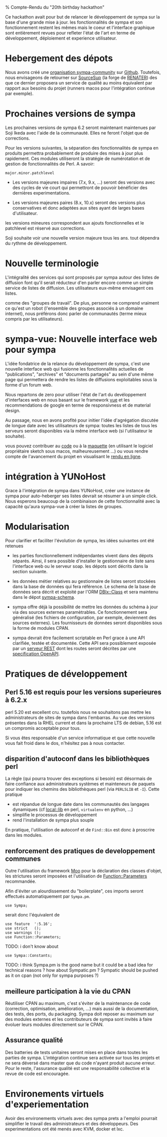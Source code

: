 % Compte-Rendu du "20th birthday hackathon"

Ce hackathon avait pour but de relancer le développement de sympa sur la base
d'une grande mise à jour. les fonctionnalités de sympa et son fonctionnement
restent les mêmes mais le coeur et l'interface graphique sont entièrement
revues pour refleter l'état de l'art en terme de développement, déploiement et
experience utilisateur.

# Hebergement des dépots

Nous avons créé
une [organisation sympa-community](https://github.com/sympa-community/)
sur [Github](https://github.com/). Toutefois, nous envisageons de retourner
sur [SourceSup](http://sourcesup.renater.fr/) (la forge de [RENATER](http://renater.fr/))
des que ce dernier proposera un service de qualité au moins équivalent par
rapport aux besoins du projet (runners macos pour l'intégration continue par
exemple).

# Prochaines versions de sympa

Les prochaines versions de sympa 6.2 seront maintenant maintenues par Soji
Ikeda avec l'aide de la communauté. Elles ne feront l'objet que de corrections.

Pour les versions suivantes, la séparation des fonctionnalités de sympa en
produits permettra probablement de produire des mises à jour plus rapidement.
Ces modules utiliseront la stratégie de numérotation et de gestion de
fonctionnalités de Perl. A savoir:

    major.minor.patchlevel

* Les versions majeures impaires (7.x, 9.x, ...) seront des versions avec des
cycles de vie court qui permettront de pouvoir bénéficier des dernières experimentations.

* Les versions majeures paires (8.x, 10.x) seront des versions plus
  conservatives et donc adaptées aux sites ayant de larges bases d'utilisateur.

les versions mineures correspondent aux ajouts fonctionnelles et le patchlevel
est réservé aux corrections.

Soji souhaite voir une nouvelle version majeure tous les ans. tout dépendra du
rythme de développement.

# Nouvelle terminologie

L'intégralité des services qui sont proposés par sympa autour des listes de
diffusion font qu'il serait réducteur d'en parler encore comme un simple
service de listes de diffusion. Les utilisateurs eux-même envisagent ces listes.

comme des "groupes de travail". De plus, personne ne comprend vraiment ce qu'est un robot
(l'ensemble des groupes associés à un domaine internet), nous préférons donc
parler de communautés (terme mieux compris par les utilisateurs).

# sympa-vue: Nouvelle interface web pour sympa

L'idée fondatrice de la relance du développement de sympa, c'est une nouvelle interface web
qui fusionne les fonctionnalités actuelles de "publications", "archives" et
"documents partagés" au sein d'une même page qui permettera de rendre les
listes de diffusions exploitables sous la forme d'un forum web.

Nous repartons de zero pour utiliser l'état de l'art du devéloppement d'interfaces web
en nous basant sur le framework [vue](https://vuejs.org/) et les
recommendations de google en terme de responsivness et de material design.

Au passage, nous en avons profité pour initier l'idée d'agrégation discutée de
longue date avec les utilisateurs de sympa: toutes les listes de tous les
serveurs seront disponibles via la même interface web (si l'utilisateur le
souhaite).

vous pouvez contribuer au [code](https://github.com/sympa-community/sympa-vue/)
ou à la [maquette](https://github.com/sympa-community/sympa-design)
(en utilisant le logiciel propriétaire sketch sous macos, malheureusement ...)
ou vous rendre compte de l'avancement du projet en visualisant le
[rendu en ligne](http://sympa-vue.surge.sh/).

# intégration à YUNoHost

Grace à l'intégration de sympa dans YUNoHost, créer une instance de sympa pour
auto-heberger ses listes devrait se résumer à un simple click. Nous esperons
beaucoup de la combinaison de cette fonctionnalité avec la capacité qu'aura
sympa-vue à créer la listes de groupes.

# Modularisation

Pour clarifier et faciliter l'évolution de sympa, les idées suivantes ont été retenues

* les parties fonctionnellement indépendantes vivent dans des dépots séparés.
  Ainsi, il sera possible d'installer le gestionnaire de liste sans l'interface
  web ou le serveur soap. les dépots sont décrits dans la section suivante.

* les données métier relatives au gestionnaire de listes
  seront stockées dans la base de données
  qui fera référence. Le schema de la base de données sera décrit et exploité par l'ORM
  [DBIx::Class](https://metacpan.org/pod/DBIx::Class) et sera maintenu dans le dépot
  [sympa-schema](https://github.com/sympa-community/sympa-schema).

* sympa offre déjà la possibilité de mettre les données du schéma à jour
  via des sources externes paramètrables. Ce fonctionnement sera généralisé
  (les fichiers de configuration, par exemple, deviennent des sources externes).
  Les fournisseurs de données seront disponibles sous la forme de modules CPAN.

* sympa devrait être facilement scriptable en Perl grace à une API clarifiée,
  testée et documentée. Cette API sera possiblement exposée par un [serveur
  REST](https://github.com/sympa-community/sympa-service-rest) dont les routes
  seront décrites par une
  [specification OpenAPI](https://github.com/sympa-community/sympa-spec-openapi).

# Pratiques de développement

## Perl 5.16 est requis pour les versions superieures à 6.2.x

perl 5.20 est  excellent cru. toutefois nous ne souhaitons pas mettre les
administrateurs de sites de sympa dans l'embarras. Au vue des versions présentes
dans la RHEL current et dans la prochaine LTS de debian, 5.16 est un compromis
acceptable pour tous.

Si vous êtes responsable d'un service informatique et que cette nouvelle vous
fait froid dans le dos, n'hésitez pas à nous contacter.

## disparition d'autoconf dans les bibliothèques perl

La règle (qui pourra trouver des exceptions si besoin) est désormais de faire
confiance aux administrateurs systèmes et mainteneurs de paquets pour indiquer
les chemins des bibliothèques perl (via `PERL5LIB` et `-I`). Cette pratique

* est répandue de longue date dans les communautés des langages dynamiques
  (cf [local::lib](https://metacpan.org/pod/local::lib) en perl, `virtualenv` en python, ...)
* simplifie le processus de développement
* rend l'installation de sympa plus souple

En pratique, l'utilisation de autoconf et de `Find::Bin` est donc à proscrire
dans les modules.

## renforcement des pratiques de developpement communes

Outre l'utilisation du framework [Moo](https://metacpan.org/pod/Moo)
pour la déclaration des classes d'objet, les strictures seront imposées
et l'utilisation de
[Function::Parameters](https://metacpan.org/pod/Function::Parameters) recommandée.

Afin d'éviter un alourdissement du "boilerplate", ces imports seront effectués
automatiquement par `Sympa.pm`.

    use Sympa;

serait donc l'équivalent de

    use feature  ':5.16';
    use strict   ();
    use warnings ();
    use Function::Parameters;

TODO: i don't know about

    use Sympa::Constants;

TODO: i think Sympa.pm is the good name but it could be a bad idea for
technical reasons ? how about Sympatic.pm ? Sympatic should be pushed as it on
cpan (not only for sympa purposes ?)

## meilleure participation à la vie du CPAN

Réutiliser CPAN au maximum, c'est s'éviter de la maintenance de code
(correction, optimisation, amélioration, ...) mais aussi de la documentation,
des tests, des ports, du packaging. Sympa doit reposer au maximum sur des
modules externes et les contributeurs de sympa sont invités à faire évoluer
leurs modules directement sur le CPAN.

## Assurance qualité

Des batteries de tests unitaires seront mises en place dans toutes les parties de sympa. L'intégration continue sera activée sur tous les projets et ne sera déversé dans master que du code n'ayant produit aucune erreur. Pour le reste, l'assurance qualité est une responsabilité collective et la revue de code est encouragée.

# Environements virtuels d'experiementation

Avoir des environements virtuels avec des sympa prets a l'emploi pourrait simplifier
le travail des administrateurs et des développeurs. Des experimentations ont été menés avec KVM, docker et lxc.



